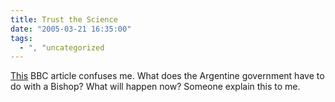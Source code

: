 ```yaml
---
title: Trust the Science
date: "2005-03-21 16:35:00"
tags:
  - ", "uncategorized
---
```

<p> <a href="http://news.bbc.co.uk/2/hi/americas/4363175.stm">This</a>
BBC article confuses me.  What does the Argentine government have
to do with a Bishop?  What will happen now?  Someone explain this
to me.</p>

